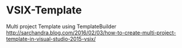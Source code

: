 # VSIX-Template
Multi project Template using TemplateBuilder
http://sarchandra.blog.com/2016/02/03/how-to-create-multi-project-template-in-visual-studio-2015-vsix/

